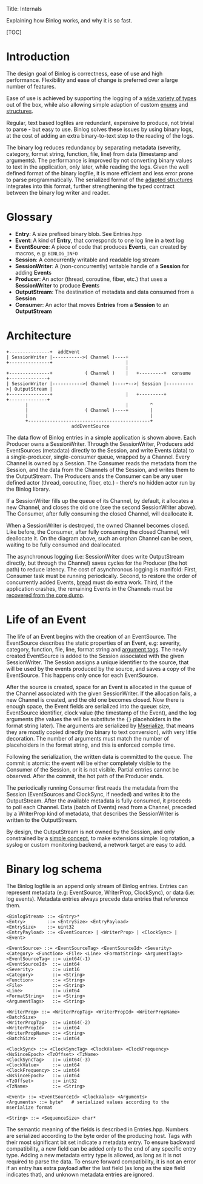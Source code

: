 Title: Internals

Explaining how Binlog works, and why it is so fast.

[TOC]

# Introduction

The design goal of Binlog is correctness, ease of use and high performance.
Flexibility and ease of change is preferred over a large number of features.

Ease of use is achieved by supporting the logging of a [wide variety of types][logging] out of the box,
while also allowing simple adaption of custom [enums][adapt-enum] and [structures][adapt-struct].

Regular, text based logfiles are redundant, expensive to produce, not trivial to parse - but easy to use.
Binlog solves these issues by using binary logs, at the cost of adding an extra binary-to-text step
to the reading of the logs.

The binary log reduces redundancy by separating metadata (severity, category, format string, function, file, line)
from data (timestamp and arguments). The performance is improved by not converting binary values to text
in the application, only later, while reading the logs. Given the well defined format of the binary logfile,
it is more efficient and less error prone to parse programmatically.
The serialized format of the [adapted structures][adapt-struct] integrates into this format, further strengthening
the typed contract between the binary log writer and reader.

[logging]: UserGuide.html#logging
[adapt-enum]: UserGuide.html#logging-enums
[adapt-struct]: UserGuide.html#logging-user-defined-structures

# Glossary

  * **Entry**: A size prefixed binary blob. See Entries.hpp
  * **Event**: A kind of **Entry**, that corresponds to one log line in a text log
  * **EventSource**: A piece of code that produces **Event**s, can created by macros, e.g: `BINLOG_INFO`
  * **Session**: A concurrently writable and readable log stream
  * **SessionWriter**: A (non-concurrently) writable handle of a **Session** for adding **Event**s
  * **Producer**: An actor (thread, coroutine, fiber, etc.) that uses a **SessionWriter** to produce **Event**s
  * **OutputStream**: The destination of metadata and data consumed from a **Session**
  * **Consumer**: An actor that moves **Entries** from a **Session** to an **OutputStream**

# Architecture

    +---------------+  addEvent
    | SessionWriter |----------->( Channel )----+
    +---------------+                           |
                                                |
    +---------------+            ( Channel )    |   +---------+  consume  +--------------+
    | SessionWriter |----------->( Channel )----+-->| Session |---------->| OutputStream |
    +---------------+                           |   +---------+           +--------------+
           |                                    |        ^
           |                     ( Channel )----+        |
           |                                             |
           +---------------------------------------------+
                            addEventSource

The data flow of Binlog entries in a simple application is shown above.
Each Producer owns a SessionWriter. Through the SessionWriter, Producers
add EventSources (metadata) directly to the Session, and write Events (data) to a single-producer,
single-consumer queue, wrapped by a Channel. Every Channel is owned by a Session.
The Consumer reads the metadata from the Session, and the data from the Channels of the Session,
and writes them to the OutputStream. The Producers ands the Consumer can be any user defined actor
(thread, coroutine, fiber, etc.) - there's no hidden actor run by the Binlog library.

If a SessionWriter fills up the queue of its Channel, by default, it allocates a new Channel,
and closes the old one (see the second SessionWriter above).
The Consumer, after fully consuming the closed Channel, will deallocate it.

When a SessionWriter is destroyed, the owned Channel becomes closed.
Like before, the Consumer, after fully consuming the closed Channel, will deallocate it.
On the diagram above, such an orphan Channel can be seen, waiting to be fully consumed
and deallocated.

The asynchronous logging (i.e: SessionWriter does write OutputStream directly, but through the Channel)
saves cycles for the Producer (the hot path) to reduce latency. The cost of asynchronous logging is manifold:
First, Consumer task must be running periodically. Second, to restore the order of concurrently added
Events, [bread][] must do extra work. Third, if the application crashes, the remaining Events in the Channels
must be [recovered from the core dump][brecovery].

[bread]: UserGuide.html#bread
[brecovery]: UserGuide.html#brecovery

# Life of an Event

The life of an Event begins with the creation of an EventSource.
The EventSource describes the static properties of an Event,
e.g: severity, category, function, file, line, format string and [argument tags][mserialize-tag].
The newly created EventSource is added to the Session associated with the given SessionWriter.
The Session assigns a unique identifier to the source, that will be used by the events produced
by the source, and saves a copy of the EventSource. This happens only once for each EventSource.

After the source is created, space for an Event is allocated in the queue of the Channel
associated with the given SessionWriter. If the allocation fails, a new Channel is created,
and the old one becomes closed.
Now there is enough space, the Event fields are serialized into the queue:
size, EventSource identifier, clock value (the timestamp of the Event), and the log arguments
(the values the will be substitute the `{}` placeholders in the format string later).
The arguments are serialized by [Mserialize][], that means they are mostly copied directly
(no binary to text conversion), with very little decoration.
The number of arguments must match the number of placeholders in the format string,
and this is enforced compile time.

Following the serialization, the written data is committed to the queue.
The commit is atomic: the event will be either completely visible to the Consumer of the Session,
or it is not visible. Partial entries cannot be observed.
After the commit, the hot path of the Producer ends.

The periodically running Consumer first reads the metadata from the Session
(EventSources and ClockSync, if needed) and writes it to the OutputStream.
After the available metadata is fully consumed, it proceeds to poll each Channel.
Data (batch of Events) read from a Channel, preceded by a WriterProp kind of metadata, that
describes the SessionWriter is written to the OutputStream.

By design, the OutputStream is not owned by the Session, and only constrained by
a [simple concept][OutputStream], to make extensions simple: log rotation,
a syslog or custom monitoring backend, a network target are easy to add.

[Mserialize]: Mserialize.html
[mserialize-tag]: Mserialize.html#visiting-serialized-values
[OutputStream]: Mserialize.html#outputstream

# Binary log schema

The Binlog logfile is an append only stream of Binlog entries.
Entries can represent metadata (e.g: EventSource, WriterProp, ClockSync),
or data (i.e: log events). Metadata entries always precede data entries
that reference them.

    <BinlogStream> ::= <Entry>*
    <Entry>        ::= <EntrySize> <EntryPayload>
    <EntrySize>    ::= uint32
    <EntryPayload> ::= <EventSource> | <WriterProp> | <ClockSync> | <Event>

    <EventSource> ::= <EventSourceTag> <EventSourceId> <Severity> <Category> <Function> <File> <Line> <FormatString> <ArgumentTags>
    <EventSourceTag> ::= uint64(-1)
    <EventSourceId>  ::= uint64
    <Severity>       ::= uint16
    <Category>       ::= <String>
    <Function>       ::= <String>
    <File>           ::= <String>
    <Line>           ::= uint64
    <FormatString>   ::= <String>
    <ArgumentTags>   ::= <String>

    <WriterProp> ::= <WriterPropTag> <WriterPropId> <WriterPropName> <BatchSize>
    <WriterPropTag>  ::= uint64(-2)
    <WriterPropId>   ::= uint64
    <WriterPropName> ::= <String>
    <BatchSize>      ::= uint64

    <ClockSync> ::= <ClockSyncTag> <ClockValue> <ClockFrequency> <NsSinceEpoch> <TzOffset> <TzName>
    <ClockSyncTag>   ::= uint64(-3)
    <ClockValue>     ::= uint64
    <ClockFrequency> ::= uint64
    <NsSinceEpoch>   ::= uint64
    <TzOffset>       ::= int32
    <TzName>         ::= <String>

    <Event> ::= <EventSourceId> <ClockValue> <Arguments>
    <Arguments> ::= byte*   # serialized values according to the mserialize format

    <String> ::= <SequenceSize> char*

The semantic meaning of the fields is described in Entries.hpp.
Numbers are serialized according to the byte order of the producing host.
Tags with their most significant bit set indicate a metadata entry.
To ensure backward compatibility, a new field can be added only to the end
of any specific entry type. Adding a new metadata entry type is allowed,
as long as it is not required to parse the data.
To ensure forward compatibility, it is not an error if an entry has
extra payload after the last field (as long as the size field indicates that),
and unknown metadata entries are ignored.
